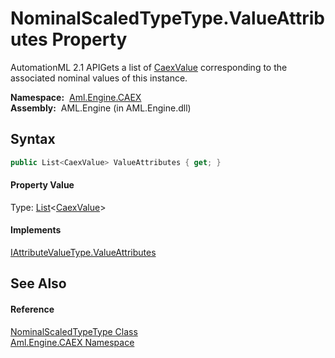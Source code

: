 NominalScaledTypeType.ValueAttributes Property
==============================================
AutomationML 2.1 APIGets a list of [CaexValue][1] corresponding to the associated nominal values of this instance.

  **Namespace:**  [Aml.Engine.CAEX][2]  
  **Assembly:**  AML.Engine (in AML.Engine.dll)

Syntax
------

```csharp
public List<CaexValue> ValueAttributes { get; }
```

#### Property Value
Type: [List][3]&lt;[CaexValue][1]>
#### Implements
[IAttributeValueType.ValueAttributes][4]  


See Also
--------

#### Reference
[NominalScaledTypeType Class][5]  
[Aml.Engine.CAEX Namespace][2]  

[1]: ../../Aml.Engine.CAEX.Extensions/CaexValue/README.md
[2]: ../README.md
[3]: https://docs.microsoft.com/dotnet/api/system.collections.generic.list-1
[4]: ../IAttributeValueType/ValueAttributes.md
[5]: README.md
[6]: https://www.automationml.org
[7]: ../../icons/logoShade.png